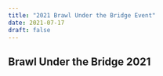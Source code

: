 ```yaml
---
title: "2021 Brawl Under the Bridge Event"
date: 2021-07-17
draft: false
---
```


## Brawl Under the Bridge 2021

  <div ID="gallery-travel-butb2021" data-nanogallery2='{
      "itemsBaseURL": "{{<s3cdn>}}/img/gallery/travel/brawl-under-the-bridge-2021/",
      "thumbnailWidth": "250",
      "thumbnailHeight": "250",
      "thumbnailBorderVertical": 1,
      "thumbnailBorderHorizontal": 1,
      "thumbnailLabel": {
        "position": "overImageOnBottom",
        "displayDescription": true
      },
      "thumbnailHoverEffect2": "labelAppear75|descriptionSlideUp",
      "galleryDisplayMode": "pagination",
      "galleryMaxRows": 1,
      "thumbnailAlignment": "center",
      "thumbnailOpenImage": true
    }'>
    <a href="brawl_03.mp4" data-ngthumb="brawl_03.mp4" data-ngdesc=""></a>
    <a href="brawl_02.mp4" data-ngthumb="brawl_02.mp4" data-ngdesc=""></a>
    <a href="brawl_01.mp4" data-ngthumb="brawl_01.mp4" data-ngdesc=""></a>
    <a href="brawl_04.mp4" data-ngthumb="brawl_04.mp4" data-ngdesc=""></a>
  </div>


